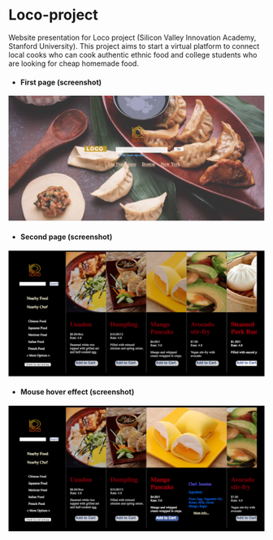 # Loco-project
Website presentation for Loco project (Silicon Valley Innovation Academy, Stanford University). 
This project aims to start a virtual platform to connect local cooks who can cook authentic ethnic food and college students who are looking for cheap homemade food.

* #### First page (screenshot)
![alt text](https://github.com/TianyunXu923/Loco-project/blob/master/demoImg1.png)

* #### Second page (screenshot)
![alt text](https://github.com/TianyunXu923/Loco-project/blob/master/demoImg2.png)

* #### Mouse hover effect (screenshot)
![alt text](https://github.com/TianyunXu923/Loco-project/blob/master/demoImg3.png)
